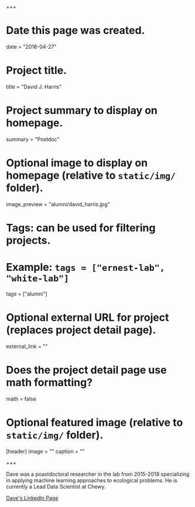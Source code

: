 +++
# Date this page was created.
date = "2016-04-27"

# Project title.
title = "David J. Harris"

# Project summary to display on homepage.
summary = "Postdoc"

# Optional image to display on homepage (relative to `static/img/` folder).
image_preview = "alumni/david_harris.jpg"

# Tags: can be used for filtering projects.
# Example: `tags = ["ernest-lab", "white-lab"]`
tags = ["alumni"]

# Optional external URL for project (replaces project detail page).
external_link = ""

# Does the project detail page use math formatting?
math = false

# Optional featured image (relative to `static/img/` folder).
[header]
image = ""
caption = ""

+++

Dave was a poastdoctoral researcher in the lab from 2015-2018 specializing in applying machine learning approaches to ecological problems. He is currently a Lead Data Scientist at Chewy.

[Dave's LinkedIn Page](https://www.linkedin.com/in/davidjayharris/)